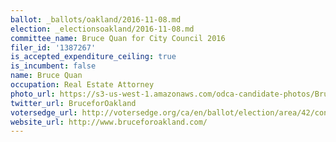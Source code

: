 ```yaml
---
ballot: _ballots/oakland/2016-11-08.md
election: _electionsoakland/2016-11-08.md
committee_name: Bruce Quan for City Council 2016
filer_id: '1387267'
is_accepted_expenditure_ceiling: true
is_incumbent: false
name: Bruce Quan
occupation: Real Estate Attorney
photo_url: https://s3-us-west-1.amazonaws.com/odca-candidate-photos/Bruce_Quan.png
twitter_url: BruceforOakland
votersedge_url: http://votersedge.org/ca/en/ballot/election/area/42/contests/contest/13234/candidate/130753?&county=Alameda%20County&election_authority_id=1
website_url: http://www.bruceforoakland.com/
---
```

